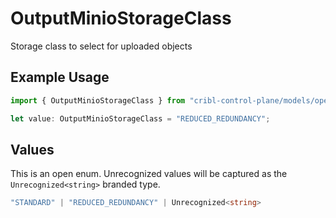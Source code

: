 # OutputMinioStorageClass

Storage class to select for uploaded objects

## Example Usage

```typescript
import { OutputMinioStorageClass } from "cribl-control-plane/models/operations";

let value: OutputMinioStorageClass = "REDUCED_REDUNDANCY";
```

## Values

This is an open enum. Unrecognized values will be captured as the `Unrecognized<string>` branded type.

```typescript
"STANDARD" | "REDUCED_REDUNDANCY" | Unrecognized<string>
```